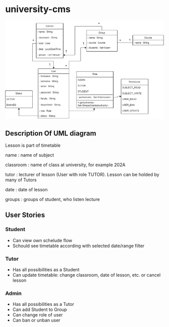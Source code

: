 # university-cms


 ![image-1.png](./image-1.png)


## Description Of UML diagram

Lesson is part of timetable

name : name of subject

classroom : name of class at university, for example 202A

tutor : lecturer of lesson (User with role TUTOR). Lesson can be holded by many of Tutors

date : date of lesson

groups : groups of student, who listen lecture

## User Stories

### Student

- Can view own schelude flow
- Schould see timetable according with selected date/range filter

### Tutor

- Has all possibilities as a Student
- Can update timetable: change classroom, date of lesson, etc. or cancel lesson

### Admin

- Has all possibilities as a Tutor
- Can add Student to Group
- Can change role of user
- Can ban or unban user

